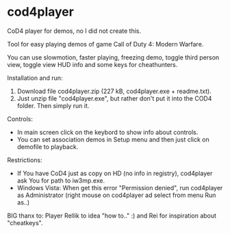 # cod4player
CoD4 player for demos, no I did not create this.

Tool for easy playing demos of game Call of Duty 4: Modern Warfare.

You can use slowmotion, faster playing, freezing demo, toggle third person view, toggle view HUD info and some keys for cheathunters.


Installation and run:
1. Download file cod4player.zip  (227 kB, cod4player.exe + readme.txt).
2. Just unzip file "cod4player.exe", but rather don't put it into the COD4 folder. Then simply run it.

Controls:
* In main screen click on the keybord to show info about controls.
* You can set association demos in Setup menu and then just click on demofile to playback.


Restrictions:
- If You have CoD4 just as copy on HD (no info in registry), cod4player ask You for path to iw3mp.exe.
- Windows Vista: When get this error "Permission denied", run cod4player as Administrator (right mouse on cod4player ad select from menu Run as..)

BIG thanx to:
Player Rellik to idea "how to.." :) and Rei for inspiration about "cheatkeys".
